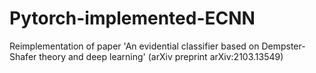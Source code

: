 # Pytorch-implemented-ECNN
Reimplementation of paper 'An evidential classifier based on Dempster-Shafer theory and deep learning' (arXiv preprint arXiv:2103.13549)

